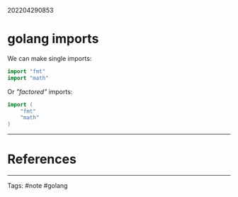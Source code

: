 202204290853

# golang imports

We can make single imports:

```go
import "fmt"
import "math"
```

Or *"factored"* imports:

```go
import (
	"fmt"
	"math"
)
```

---
# References

---
Tags: #note #golang 